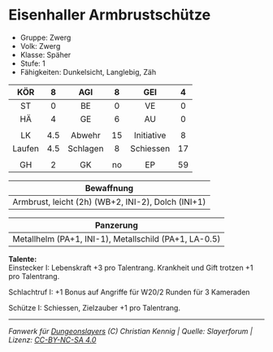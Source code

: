 # Eisenhaller Armbrustschütze  
- Gruppe: Zwerg  
- Volk: Zwerg  
- Klasse: Späher  
- Stufe: 1  
- Fähigkeiten: Dunkelsicht, Langlebig, Zäh  


| KÖR | 8 | AGI | 8 | GEI | 4 |
| :-: | :-: | :-: | :-: | :-: | :-: |
| ST | 0 | BE | 0 | VE | 0 |
| HÄ | 4 | GE | 6 | AU | 0 |
|  |
| LK | 4.5 | Abwehr | 15 | Initiative | 8 |
| Laufen | 4.5 | Schlagen | 8 | Schiessen | 17 |
|  |
| GH | 2 | GK | no | EP | 59 |

| Bewaffnung |
| --- |
| Armbrust, leicht (2h) (WB+2, INI-2), Dolch (INI+1) |


| Panzerung |
| --- |
| Metallhelm (PA+1, INI-1), Metallschild (PA+1, LA-0.5) |


**Talente:**  
Einstecker I: Lebenskraft +3 pro Talentrang. Krankheit und Gift trotzen +1 pro Talentrang.

Schlachtruf I: +1 Bonus auf Angriffe für W20/2 Runden für 3 Kameraden

Schütze I: Schiessen, Zielzauber +1 pro Talentrang.





___
*Fanwerk für [Dungeonslayers](https://www.dungeonslayers.net/) (C) Christian Kennig | Quelle: Slayerforum | Lizenz: [CC-BY-NC-SA 4.0](https://creativecommons.org/licenses/by-nc-sa/4.0/deed.de)*